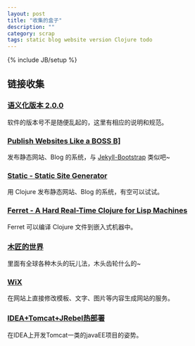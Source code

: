 ```yaml
---
layout: post
title: "收集的盒子"
description: ""
category: scrap
tags: static blog website version Clojure todo
---
```

{% include JB/setup %}

## 链接收集

### [语义化版本 2.0.0](http://semver.org/lang/zh-CN/#section)

软件的版本号不是随便乱起的，这里有相应的说明和规范。

### [Publish Websites Like a BOSS B\]](http://ruhoh.com/)

发布静态网站、Blog 的系统，与 [Jekyll-Bootstrap](http://jekyllbootstrap.com) 类似吧~

### [Static - Static Site Generator](https://nakkaya.com/static.html)

用 Clojure 发布静态网站、Blog 的系统，有空可以试试。

### [Ferret - A Hard Real-Time Clojure for Lisp Machines](https://nakkaya.com/2016/06/10/ferret-a-hard-real-time-clojure-for-lisp-machines/)

Ferret 可以编译 Clojure 文件到嵌入式机器中。

### [木匠的世界](http://woodgears.ca/)

里面有全球各种木头的玩儿法，木头齿轮什么的~

### [WiX](http://www.wix.com/)

在网站上直接修改模板、文字、图片等内容生成网站的服务。

### [IDEA+Tomcat+JRebel热部署](http://wibiline.iteye.com/blog/2073399)

在IDEA上开发Tomcat一类的javaEE项目的姿势。
